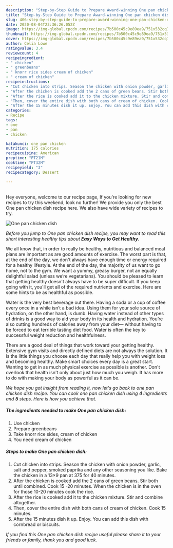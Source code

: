 ```yaml
---
description: "Step-by-Step Guide to Prepare Award-winning One pan chicken dish"
title: "Step-by-Step Guide to Prepare Award-winning One pan chicken dish"
slug: 406-step-by-step-guide-to-prepare-award-winning-one-pan-chicken-dish
date: 2020-08-04T23:36:26.052Z
image: https://img-global.cpcdn.com/recipes/7b500c45c9e89ea9/751x532cq70/one-pan-chicken-dish-recipe-main-photo.jpg
thumbnail: https://img-global.cpcdn.com/recipes/7b500c45c9e89ea9/751x532cq70/one-pan-chicken-dish-recipe-main-photo.jpg
cover: https://img-global.cpcdn.com/recipes/7b500c45c9e89ea9/751x532cq70/one-pan-chicken-dish-recipe-main-photo.jpg
author: Celia Lowe
ratingvalue: 3.4
reviewcount: 4
recipeingredient:
- " chicken"
- " greenbeans"
- " knorr rice sides cream of chicken"
- " cream of chicken"
recipeinstructions:
- "Cut chicken into strips. Season the chicken with onion powder, garlic, salt and pepper, smoked paprika and any other seasoning you like. Bake the chicken in a 13×9 pan at 375 for 40 minutes."
- "After the chicken is cooked add the 2 cans of green beans. Stir both until combined. Cook 15 -20 minutes. When the chicken is in the oven for those 10-20 minutes cook the rice."
- "After the rice is cooked add it to the chicken mixture. Stir and combine altogether."
- "Then, cover the entire dish with both cans of cream of chicken. Cook 15 minutes."
- "After the 15 minutes dish it up. Enjoy. You can add this dish with cornbread or biscuits."
categories:
- Recipe
tags:
- one
- pan
- chicken

katakunci: one pan chicken 
nutrition: 175 calories
recipecuisine: American
preptime: "PT21M"
cooktime: "PT32M"
recipeyield: "3"
recipecategory: Dessert

---
```

<br>
Hey everyone, welcome to our recipe page, If you're looking for new recipes to try this weekend, look no further! We provide you only the best One pan chicken dish recipe here. We also have wide variety of recipes to try.
<br>


![One pan chicken dish](https://img-global.cpcdn.com/recipes/7b500c45c9e89ea9/751x532cq70/one-pan-chicken-dish-recipe-main-photo.jpg)

<i>Before you jump to One pan chicken dish recipe, you may want to read this short interesting healthy tips about <strong>Easy Ways to Get Healthy</strong>.</i>

We all know that, in order to really be healthy, nutritious and balanced meal plans are important as are good amounts of exercise. The worst part is that, at the end of the day, we don't always have enough time or energy required for a healthy lifestyle. At the end of the day, the majority of us want to go home, not to the gym. We want a yummy, greasy burger, not an equally delightful salad (unless we’re vegetarians). You should be pleased to learn that getting healthy doesn't always have to be super difficult. If you keep going with it, you'll get all of the required nutrients and exercise. Here are some hints to be as healthful as possible.

Water is the very best beverage out there. Having a soda or a cup of coffee every once in a while isn’t a bad idea. Using them for your sole source of hydration, on the other hand, is dumb. Having water instead of other types of drinks is a good way to aid your body in its health and hydration. You’re also cutting hundreds of calories away from your diet— without having to be forced to eat terrible tasting diet food. Water is often the key to successful weight reduction and healthfulness.

There are a good deal of things that work toward your getting healthy. Extensive gym visits and directly defined diets are not always the solution. It is the little things you choose each day that really help you with weight loss and becoming healthy. Make smart choices every day is a great start. Wanting to get in as much physical exercise as possible is another. Don't overlook that health isn't only about just how much you weigh. It has more to do with making your body as powerful as it can be. 


<i>We hope you got insight from reading it, now let's go back to one pan chicken dish recipe. You can cook one pan chicken dish using <strong>4</strong> ingredients and <strong>5</strong> steps. Here is how you achieve that.
</i>

##### The ingredients needed to make One pan chicken dish:

1. Use  chicken
1. Prepare  greenbeans
1. Take  knorr rice sides, cream of chicken
1. You need  cream of chicken


##### Steps to make One pan chicken dish:

1. Cut chicken into strips. Season the chicken with onion powder, garlic, salt and pepper, smoked paprika and any other seasoning you like. Bake the chicken in a 13×9 pan at 375 for 40 minutes.
1. After the chicken is cooked add the 2 cans of green beans. Stir both until combined. Cook 15 -20 minutes. When the chicken is in the oven for those 10-20 minutes cook the rice.
1. After the rice is cooked add it to the chicken mixture. Stir and combine altogether.
1. Then, cover the entire dish with both cans of cream of chicken. Cook 15 minutes.
1. After the 15 minutes dish it up. Enjoy. You can add this dish with cornbread or biscuits.


<i>If you find this One pan chicken dish recipe useful please share it to your friends or family, thank you and good luck.</i>
